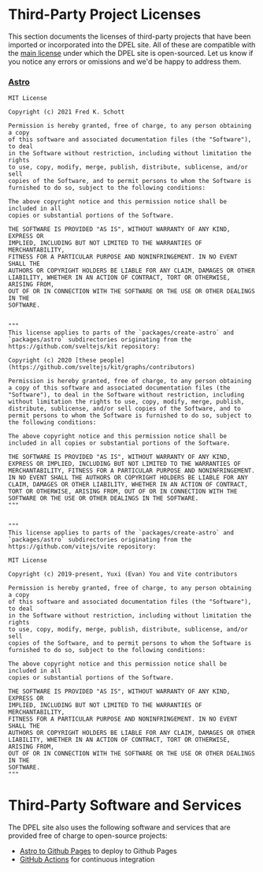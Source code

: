 # Third-Party Project Licenses

This section documents the licenses of third-party projects that have been imported or incorporated into the DPEL site.  All of these are compatible with the [main license](LICENSE) under which the DPEL site is open-sourced.  Let us know if you notice any errors or omissions and we'd be happy to address them.

### [Astro](https://docs.astro.build/en/getting-started/)
```
MIT License

Copyright (c) 2021 Fred K. Schott

Permission is hereby granted, free of charge, to any person obtaining a copy
of this software and associated documentation files (the "Software"), to deal
in the Software without restriction, including without limitation the rights
to use, copy, modify, merge, publish, distribute, sublicense, and/or sell
copies of the Software, and to permit persons to whom the Software is
furnished to do so, subject to the following conditions:

The above copyright notice and this permission notice shall be included in all
copies or substantial portions of the Software.

THE SOFTWARE IS PROVIDED "AS IS", WITHOUT WARRANTY OF ANY KIND, EXPRESS OR
IMPLIED, INCLUDING BUT NOT LIMITED TO THE WARRANTIES OF MERCHANTABILITY,
FITNESS FOR A PARTICULAR PURPOSE AND NONINFRINGEMENT. IN NO EVENT SHALL THE
AUTHORS OR COPYRIGHT HOLDERS BE LIABLE FOR ANY CLAIM, DAMAGES OR OTHER
LIABILITY, WHETHER IN AN ACTION OF CONTRACT, TORT OR OTHERWISE, ARISING FROM,
OUT OF OR IN CONNECTION WITH THE SOFTWARE OR THE USE OR OTHER DEALINGS IN THE
SOFTWARE.


"""
This license applies to parts of the `packages/create-astro` and `packages/astro` subdirectories originating from the https://github.com/sveltejs/kit repository:

Copyright (c) 2020 [these people](https://github.com/sveltejs/kit/graphs/contributors)

Permission is hereby granted, free of charge, to any person obtaining a copy of this software and associated documentation files (the "Software"), to deal in the Software without restriction, including without limitation the rights to use, copy, modify, merge, publish, distribute, sublicense, and/or sell copies of the Software, and to permit persons to whom the Software is furnished to do so, subject to the following conditions:

The above copyright notice and this permission notice shall be included in all copies or substantial portions of the Software.

THE SOFTWARE IS PROVIDED "AS IS", WITHOUT WARRANTY OF ANY KIND, EXPRESS OR IMPLIED, INCLUDING BUT NOT LIMITED TO THE WARRANTIES OF MERCHANTABILITY, FITNESS FOR A PARTICULAR PURPOSE AND NONINFRINGEMENT. IN NO EVENT SHALL THE AUTHORS OR COPYRIGHT HOLDERS BE LIABLE FOR ANY CLAIM, DAMAGES OR OTHER LIABILITY, WHETHER IN AN ACTION OF CONTRACT, TORT OR OTHERWISE, ARISING FROM, OUT OF OR IN CONNECTION WITH THE SOFTWARE OR THE USE OR OTHER DEALINGS IN THE SOFTWARE.
"""


"""
This license applies to parts of the `packages/create-astro` and `packages/astro` subdirectories originating from the https://github.com/vitejs/vite repository:

MIT License

Copyright (c) 2019-present, Yuxi (Evan) You and Vite contributors

Permission is hereby granted, free of charge, to any person obtaining a copy
of this software and associated documentation files (the "Software"), to deal
in the Software without restriction, including without limitation the rights
to use, copy, modify, merge, publish, distribute, sublicense, and/or sell
copies of the Software, and to permit persons to whom the Software is
furnished to do so, subject to the following conditions:

The above copyright notice and this permission notice shall be included in all
copies or substantial portions of the Software.

THE SOFTWARE IS PROVIDED "AS IS", WITHOUT WARRANTY OF ANY KIND, EXPRESS OR
IMPLIED, INCLUDING BUT NOT LIMITED TO THE WARRANTIES OF MERCHANTABILITY,
FITNESS FOR A PARTICULAR PURPOSE AND NONINFRINGEMENT. IN NO EVENT SHALL THE
AUTHORS OR COPYRIGHT HOLDERS BE LIABLE FOR ANY CLAIM, DAMAGES OR OTHER
LIABILITY, WHETHER IN AN ACTION OF CONTRACT, TORT OR OTHERWISE, ARISING FROM,
OUT OF OR IN CONNECTION WITH THE SOFTWARE OR THE USE OR OTHER DEALINGS IN THE
SOFTWARE.
"""
```

# Third-Party Software and Services

The DPEL site also uses the following software and services that are provided free of charge to open-source projects:

- [Astro to Github Pages](https://docs.astro.build/en/guides/deploy/github/#how-to-deploy) to deploy to Github Pages
- [GitHub Actions](https://github.com/features/actions) for continuous integration
